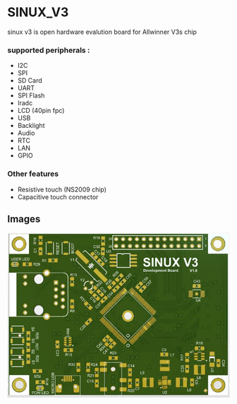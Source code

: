 # SINUX_V3
sinux v3 is open hardware evalution board for Allwinner V3s chip

### supported peripherals : 
* I2C
* SPI
* SD Card
* UART
* SPI Flash
* lradc
* LCD (40pin fpc)
* USB
* Backlight
* Audio
* RTC
* LAN
* GPIO

### Other features
* Resistive touch (NS2009 chip)
* Capacitive touch connector



## Images
  ![SINUX F1 board f1c100s chip open source](https://raw.githubusercontent.com/mahdi2001h/SINUX_V3/main/img/sinux_v3s_img_1.JPG)

